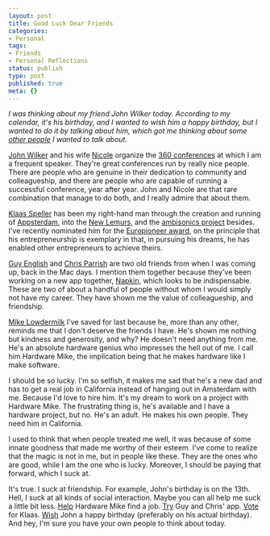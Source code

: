 ```yaml
---
layout: post
title: Good Luck Dear Friends
categories:
- Personal
tags:
- Friends
- Personal Reflections
status: publish
type: post
published: true
meta: {}
---
```

<em>I was thinking about my friend John Wilker today. According to my calendar, it's his birthday, and I wanted to wish him a happy birthday, but I wanted to do it by talking about him, which got me thinking about some <a href="http://mur.mu.rs/?p=588">other people</a> I wanted to talk about.</em>

<a href="https://twitter.com/jwilker">John Wilker</a> and his wife <a href="https://twitter.com/Mrs360iDev">Nicole</a> organize the <a href="http://www.360conferences.com">360 conferences</a> at which I am a frequent speaker. They're great conferences run by really nice people. There are people who are genuine in their dedication to community and colleagueship, and there are people who are capable of running a successful conference, year after year. John and Nicole are that rare combination that manage to do both, and I really admire that about them.

<a href="http://twitter.com/spllr">Klaas Speller</a> has been my right-hand man through the creation and running of <a href="http://appsterdam.rs">Appsterdam</a>, into the <a href="http://le.mu.rs">New Lemurs</a>, and the <a href="https://www.facebook.com/TransDimensionalPortal">ambisonics project</a> besides. I've recently nominated him for the <a href="http://europioneers.com">Europioneer award</a>, on the principle that his entrepreneurship is exemplary in that, in pursuing his dreams, he has enabled other entrepreneurs to achieve theirs.

<a href="http://twitter.com/gte">Guy English</a> and <a href="http://twitter.com/twenty3">Chris Parrish</a> are two old friends from when I was coming up, back in the Mac days. I mention them together because they've been working on a new app together, <a href="https://itunes.apple.com/us/app/napkin-concise-image-annotation/id581789185">Napkin</a>, which looks to be indispensable. These are two of about a handful of people without whom I would simply not have my career. They have shown me the value of colleagueship, and friendship. 

<a href="http://www.linkedin.com/profile/view?id=45451970">Mike Lowdermilk</a> I've saved for last because he, more than any other, reminds me that I don't deserve the friends I have. He's shown me nothing but kindness and generosity, and why? He doesn't need anything from me. He's an absolute hardware genius who impresses the hell out of me. I call him Hardware Mike, the implication being that he makes hardware like I make software.  

I should be so lucky. I'm so selfish, it makes me sad that he's a new dad and has to get a real job in California instead of hanging out in Amsterdam with me. Because I'd love to hire him. It's my dream to work on a project with Hardware Mike. The frustrating thing is, he's available and I have a hardware project, but no. He's an adult. He makes his own people. They need him in California.

I used to think that when people treated me well, it was because of some innate goodness that made me worthy of their esteem. I've come to realize that the magic is not in me, but in people like these. They are the ones who are good, while I am the one who is lucky. Moreover, I should be paying that forward, which I suck at.

It's true. I suck at friendship. For example, John's birthday is on the 13th. Hell, I suck at all kinds of social interaction. Maybe you can all help me suck a little bit less. <a href="http://www.linkedin.com/profile/view?id=45451970">Help</a> Hardware Mike find a job. <a href="https://itunes.apple.com/us/app/napkin-concise-image-annotation/id581789185">Try</a> Guy and Chris' app. <a href="http://europioneers.com">Vote</a> for Klaas. <a href="https://alpha.app.net/jwilker">Wish</a> John a happy birthday (preferably on his actual birthday). And hey, I'm sure you have your own people to think about today.
